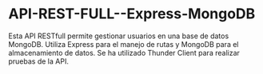 # API-REST-FULL--Express-MongoDB
Esta API RESTfull permite gestionar usuarios en una base de datos MongoDB. Utiliza Express para el manejo de rutas y MongoDB para el almacenamiento de datos. Se ha utilizado Thunder Client para realizar pruebas de la API.
